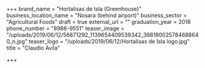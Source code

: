 +++
brand_name = "Hortalisas de Isla (Greenhouse)"
business_location_name = "Nosara (behind airport)"
business_sector = "Agricultural Foods"
draft = true
external_url = ""
graduation_year = 2018
phone_number = "8986-9551"
teaser_image = "/uploads/2019/06/12/56871292_1139654409539342_398190025784688640_n.jpg"
teaser_logo = "/uploads/2019/06/12/Hortalisas de Isla logo.jpg"
title = "Claudio Avila"

+++
